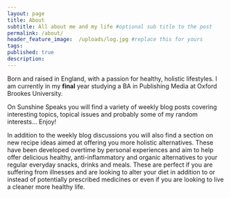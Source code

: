 ```yaml
---
layout: page
title: About
subtitle: All about me and my life #optional sub title to the post
permalink: /about/
header_feature_image:  /uploads/log.jpg #replace this for yours
tags:
published: true
description:
---
```


Born and raised in England, with a passion for healthy, holistic lifestyles. I am currently in my **final** year studying a BA in Publishing Media at Oxford Brookes University.   

On Sunshine Speaks you will find a variety of weekly blog posts covering interesting topics, topical issues and probably some of my random interests... Enjoy!

In addition to the weekly blog discussions you will also find a section on new recipe ideas aimed at offering you more holistic alternatives. These have been developed overtime by personal experiences and aim to help offer delicious healthy, anti-inflammatory and organic alternatives to your regular everyday snacks, drinks and meals. These are perfect if you are suffering from illnesses and are looking to alter your diet in addition to or instead of potentially prescribed medicines or even if you are looking to live a cleaner more healthy life.
